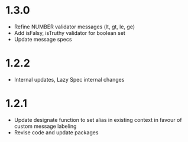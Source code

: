 # 1.3.0
- Refine NUMBER validator messages (lt, gt, le, ge)
- Add isFalsy, isTruthy validator for boolean set
- Update message specs

# 1.2.2
- Internal updates, Lazy Spec internal changes

# 1.2.1
- Update designate function to set alias in existing context in favour of custom message labeling
- Revise code and update packages